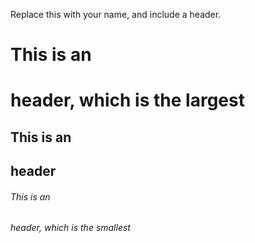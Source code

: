 
Replace this with your name, and include a header.
# This is an <h1> header, which is the largest

## This is an <h2> header

###### This is an <h6> header, which is the smallest

